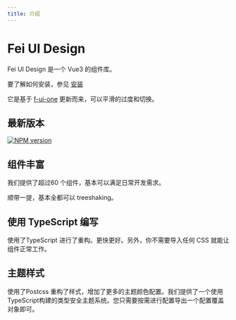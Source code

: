 ```yaml
---
title: 介绍
---
```


<f-back-top></f-back-top>

# Fei UI Design

Fei UI Design 是一个 Vue3 的组件库。

要了解如何安装，参见 [安装](/docs/installation.html)

它是基于 [f-ui-one](https://ymf930.gitee.io/f-ui-one/#/guide) 更新而来，可以平滑的过度和切换。

## 最新版本

[![NPM version](https://img.shields.io/npm/v/fei-ui-design.svg)](https://www.npmjs.com/package/fei-)

## 组件丰富

我们提供了超过60 个组件，基本可以满足日常开发需求。

顺带一提，基本全都可以 treeshaking。

## 使用 TypeScript 编写

使用了TypeScript 进行了重构。更快更好。另外，你不需要导入任何 CSS 就能让组件正常工作。

## 主题样式

使用了Postcss 重构了样式，增加了更多的主题颜色配置。我们提供了一个使用TypeScript构建的类型安全主题系统。您只需要按需进行配置导出一个配置覆盖对象即可。
